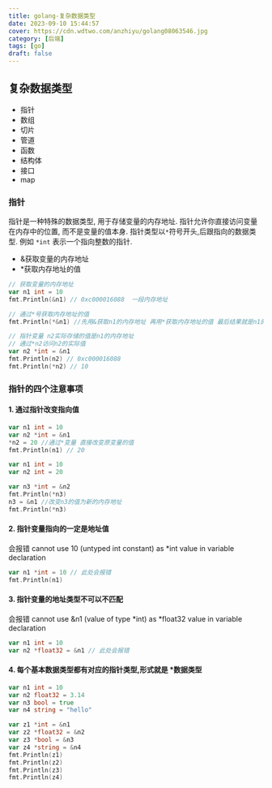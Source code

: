 ```yaml
---
title: golang-复杂数据类型
date: 2023-09-10 15:44:57
cover: https://cdn.wdtwo.com/anzhiyu/golang08063546.jpg
category: [后端]
tags: [go]
draft: false
---
```


## 复杂数据类型

- 指针
- 数组
- 切片
- 管道
- 函数
- 结构体
- 接口
- map

### 指针

指针是一种特殊的数据类型, 用于存储变量的内存地址. 指针允许你直接访问变量在内存中的位置, 而不是变量的值本身. 指针类型以`*`符号开头,后跟指向的数据类型. 例如 `*int` 表示一个指向整数的指针.

- &获取变量的内存地址
- *获取内存地址的值

```go
// 获取变量的内存地址
var n1 int = 10
fmt.Println(&n1) // 0xc000016088  一段内存地址

// 通过*号获取内存地址的值
fmt.Println(*&n1) //先用&获取n1的内存地址 再用*获取内存地址的值 最后结果就是n1的值

// 指针变量 n2实际存储的值是n1的内存地址 
// 通过*n2访问n2的实际值
var n2 *int = &n1
fmt.Println(n2) // 0xc000016088
fmt.Println(*n2) // 10
```

### 指针的四个注意事项
#### 1. 通过指针改变指向值
```go
var n1 int = 10
var n2 *int = &n1
*n2 = 20 //通过*变量 直接改变原变量的值
fmt.Println(n1) // 20
```
```go
var n1 int = 10
var n2 int = 20

var n3 *int = &n2
fmt.Println(*n3) 
n3 = &n1 //改变n3的值为新的内存地址
fmt.Println(*n3) 
```

#### 2. 指针变量指向的一定是地址值
会报错 cannot use 10 (untyped int constant) as *int value in variable declaration
```go
var n1 *int = 10 // 此处会报错
fmt.Println(n1)
```
#### 3. 指针变量的地址类型不可以不匹配
会报错 cannot use &n1 (value of type *int) as *float32 value in variable declaration
```go
var n1 int = 10
var n2 *float32 = &n1 // 此处会报错
```

#### 4. 每个基本数据类型都有对应的指针类型,形式就是 *数据类型
```go
var n1 int = 10
var n2 float32 = 3.14
var n3 bool = true
var n4 string = "hello"

var z1 *int = &n1
var z2 *float32 = &n2
var z3 *bool = &n3
var z4 *string = &n4
fmt.Println(z1)
fmt.Println(z2)
fmt.Println(z3)
fmt.Println(z4)
```